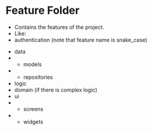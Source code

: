 # Feature Folder
* Contains the features of the project.
* Like:
* authentication (note that feature name is snake_case)
- data
- - models
- - repositories
- logic
- domain (if there is complex logic)
- ui
- - screens
- - widgets

